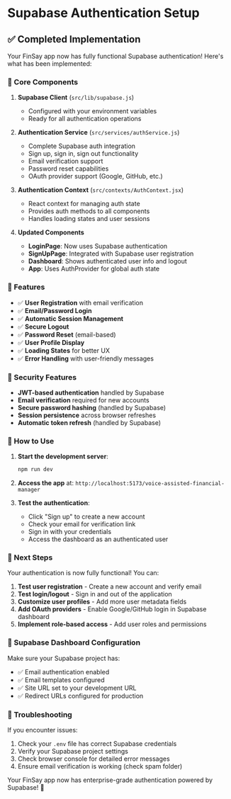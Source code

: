 # Supabase Authentication Setup

## ✅ Completed Implementation

Your FinSay app now has fully functional Supabase authentication! Here's what has been implemented:

### 🔧 Core Components

1. **Supabase Client** (`src/lib/supabase.js`)

   - Configured with your environment variables
   - Ready for all authentication operations

2. **Authentication Service** (`src/services/authService.js`)

   - Complete Supabase auth integration
   - Sign up, sign in, sign out functionality
   - Email verification support
   - Password reset capabilities
   - OAuth provider support (Google, GitHub, etc.)

3. **Authentication Context** (`src/contexts/AuthContext.jsx`)

   - React context for managing auth state
   - Provides auth methods to all components
   - Handles loading states and user sessions

4. **Updated Components**
   - **LoginPage**: Now uses Supabase authentication
   - **SignUpPage**: Integrated with Supabase user registration
   - **Dashboard**: Shows authenticated user info and logout
   - **App**: Uses AuthProvider for global auth state

### 🚀 Features

- ✅ **User Registration** with email verification
- ✅ **Email/Password Login**
- ✅ **Automatic Session Management**
- ✅ **Secure Logout**
- ✅ **Password Reset** (email-based)
- ✅ **User Profile Display**
- ✅ **Loading States** for better UX
- ✅ **Error Handling** with user-friendly messages

### 🔐 Security Features

- **JWT-based authentication** handled by Supabase
- **Email verification** required for new accounts
- **Secure password hashing** (handled by Supabase)
- **Session persistence** across browser refreshes
- **Automatic token refresh** (handled by Supabase)

### 📱 How to Use

1. **Start the development server**:

   ```bash
   npm run dev
   ```

2. **Access the app** at: `http://localhost:5173/voice-assisted-financial-manager`

3. **Test the authentication**:
   - Click "Sign up" to create a new account
   - Check your email for verification link
   - Sign in with your credentials
   - Access the dashboard as an authenticated user

### 🎯 Next Steps

Your authentication is now fully functional! You can:

1. **Test user registration** - Create a new account and verify email
2. **Test login/logout** - Sign in and out of the application
3. **Customize user profiles** - Add more user metadata fields
4. **Add OAuth providers** - Enable Google/GitHub login in Supabase dashboard
5. **Implement role-based access** - Add user roles and permissions

### 🔧 Supabase Dashboard Configuration

Make sure your Supabase project has:

- ✅ Email authentication enabled
- ✅ Email templates configured
- ✅ Site URL set to your development URL
- ✅ Redirect URLs configured for production

### 🐛 Troubleshooting

If you encounter issues:

1. Check your `.env` file has correct Supabase credentials
2. Verify your Supabase project settings
3. Check browser console for detailed error messages
4. Ensure email verification is working (check spam folder)

Your FinSay app now has enterprise-grade authentication powered by Supabase! 🎉
